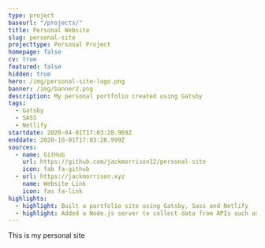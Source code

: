 ```yaml
---
type: project
baseurl: "/projects/"
title: Personal Website
slug: personal-site
projecttype: Personal Project
homepage: false
cv: true
featured: false
hidden: true
hero: /img/personal-site-logo.png
banner: /img/banner2.png
description: My personal portfolio created using Gatsby
tags:
  - Gatsby
  - SASS
  - Netlify
startdate: 2020-04-01T17:03:28.969Z
enddate: 2020-10-01T17:03:28.999Z
sources:
  - name: GitHub
    url: https://github.com/jackmorrison12/personal-site
    icon: fab fa-github
  - url: https://jackmorrison.xyz
    name: Website Link
    icon: fas fa-link
highlights:
  - highlight: Built a portfolio site using Gatsby, Sass and Netlify
  - highlight: Added a Node.js server to collect data from APIs such as Github, LastFM & Twitter and display statistics from these live on site
---
```


This is my personal site
